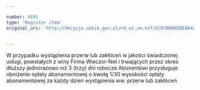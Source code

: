 ```yaml
---

number: 4695
type: 'Register item'
original_uri: 'http://decyzje.uokik.gov.pl/nd_wz_um.nsf/0/D7B8A6DDE8A4A401C1257B730035B7A4?OpenDocument'


---
```


W przypadku wystąpienia przerw lub zakłóceń w jakości świadczonej usługi, powstałych z winy Firma Wieczor-Net i trwających przez okres dłuższy jednorazowo niż 3 (trzy) dni robocze Abonentowi przysługuje obniżenie opłaty abonamentowej o kwotę 1/30 wysokości opłaty abonamentowej za każdy dzień wystąpienia ww. przerw lub zakłóceń
